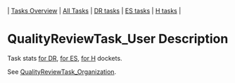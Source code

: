| [Tasks Overview](../tasks-overview.md) | [All Tasks](../alltasks.md) | [DR tasks](../docket-DR/tasklist.md) | [ES tasks](../docket-ES/tasklist.md) | [H tasks](../docket-H/tasklist.md) |

# QualityReviewTask_User Description

Task stats [for DR](../docket-DR/QualityReviewTask_User.md), [for ES](../docket-ES/QualityReviewTask_User.md), [for H](../docket-H/QualityReviewTask_User.md) dockets.

See [QualityReviewTask_Organization](QualityReviewTask_Organization.md).
